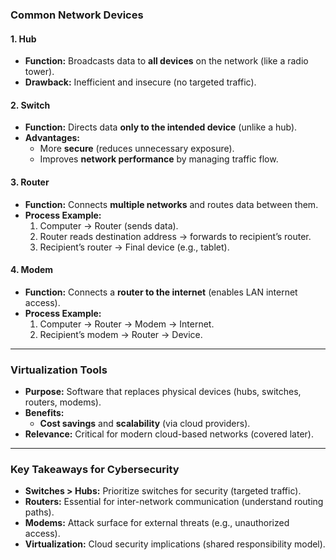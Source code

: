### **Common Network Devices**  

#### **1. Hub**  
- **Function:** Broadcasts data to **all devices** on the network (like a radio tower).  
- **Drawback:** Inefficient and insecure (no targeted traffic).  

#### **2. Switch**  
- **Function:** Directs data **only to the intended device** (unlike a hub).  
- **Advantages:**  
  - More **secure** (reduces unnecessary exposure).  
  - Improves **network performance** by managing traffic flow.  

#### **3. Router**  
- **Function:** Connects **multiple networks** and routes data between them.  
- **Process Example:**  
  1. Computer → Router (sends data).  
  2. Router reads destination address → forwards to recipient’s router.  
  3. Recipient’s router → Final device (e.g., tablet).  

#### **4. Modem**  
- **Function:** Connects a **router to the internet** (enables LAN internet access).  
- **Process Example:**  
  1. Computer → Router → Modem → Internet.  
  2. Recipient’s modem → Router → Device.  

---

### **Virtualization Tools**  
- **Purpose:** Software that replaces physical devices (hubs, switches, routers, modems).  
- **Benefits:**  
  - **Cost savings** and **scalability** (via cloud providers).  
- **Relevance:** Critical for modern cloud-based networks (covered later).  

---

### **Key Takeaways for Cybersecurity**  
- **Switches > Hubs:** Prioritize switches for security (targeted traffic).  
- **Routers:** Essential for inter-network communication (understand routing paths).  
- **Modems:** Attack surface for external threats (e.g., unauthorized access).  
- **Virtualization:** Cloud security implications (shared responsibility model).  
